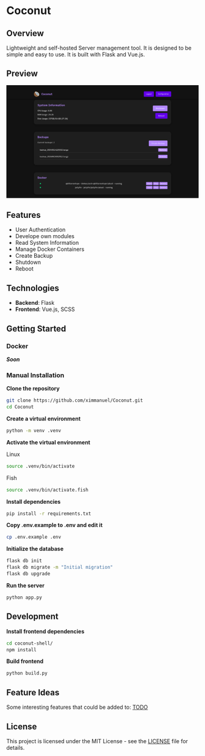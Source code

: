 # Coconut

## Overview
Lightweight and self-hosted Server management tool. It is designed to be simple and easy to use. It is built with Flask and Vue.js.

## Preview
![Preview](./preview.png)

## Features
- User Authentication
- Develope own modules
- Read System Information
- Manage Docker Containers
- Create Backup
- Shutdown
- Reboot

## Technologies
- **Backend**: Flask
- **Frontend**: Vue.js, SCSS


## Getting Started

### Docker
***Soon***


### Manual Installation
**Clone the repository**
```bash
git clone https://github.com/ximmanuel/Coconut.git
cd Coconut
```

**Create a virtual environment**
```bash
python -m venv .venv
```

**Activate the virtual environment**

Linux
```bash
source .venv/bin/activate
```

Fish
```bash
source .venv/bin/activate.fish
```

**Install dependencies**
```bash
pip install -r requirements.txt
```

**Copy .env.example to .env and edit it**
```bash
cp .env.example .env
```

**Initialize the database**
```bash
flask db init
flask db migrate -m "Initial migration"
flask db upgrade
```

**Run the server**
```bash
python app.py
```

## Development

**Install frontend dependencies**
```bash
cd coconut-shell/
npm install
```

**Build frontend**
```bash
python build.py
```


## Feature Ideas
Some interesting features that could be added to: [TODO](TODO.md)


## License
This project is licensed under the MIT License - see the [LICENSE](LICENSE) file for details.
